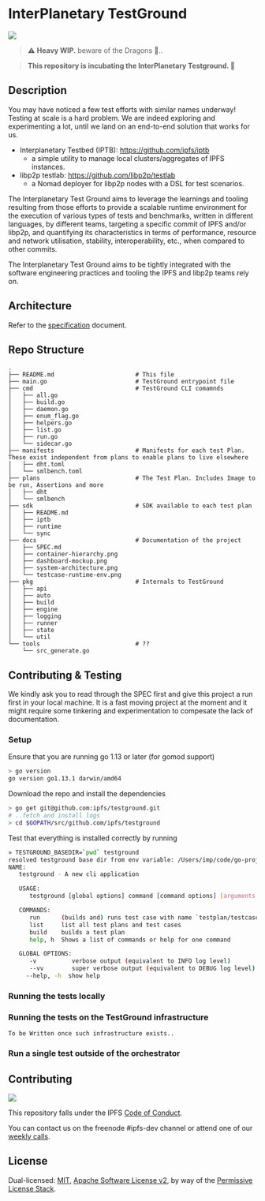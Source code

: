 # InterPlanetary TestGround

![](https://img.shields.io/badge/go-%3E%3D1.13.0-blue.svg?style=flat-square)

> ⚠️ **Heavy WIP.** beware of the Dragons 🐉..

> **This repository is incubating the InterPlanetary Testground. 🐣**

## Description

You may have noticed a few test efforts with similar names underway! Testing at scale is a hard problem. We are indeed exploring and experimenting a lot, until we land on an end-to-end solution that works for us.

* Interplanetary Testbed (IPTB): https://github.com/ipfs/iptb
  * a simple utility to manage local clusters/aggregates of IPFS instances.
* libp2p testlab: https://github.com/libp2p/testlab
  * a Nomad deployer for libp2p nodes with a DSL for test scenarios.

The Interplanetary Test Ground aims to leverage the learnings and tooling resulting from those efforts to provide a scalable runtime environment for the execution of various types of tests and benchmarks, written in different languages, by different teams, targeting a specific commit of IPFS and/or libp2p, and quantifying its characteristics in terms of performance, resource and network utilisation, stability, interoperability, etc., when compared to other commits.

The Interplanetary Test Ground aims to be tightly integrated with the software engineering practices and tooling the IPFS and libp2p teams rely on.

## Architecture

Refer to the [specification](docs/SPEC.md) document.

## Repo Structure

```
.
├── README.md                       # This file
├── main.go                         # TestGround entrypoint file
├── cmd                             # TestGround CLI comamnds
│   ├── all.go
│   ├── build.go
│   ├── daemon.go
│   ├── enum_flag.go
│   ├── helpers.go
│   ├── list.go
│   ├── run.go
│   └── sidecar.go
├── manifests                       # Manifests for each test Plan. These exist independent from plans to enable plans to live elsewhere
│   ├── dht.toml
│   └── smlbench.toml
├── plans                           # The Test Plan. Includes Image to be run, Assertions and more
│   ├── dht
│   └── smlbench
├── sdk                             # SDK available to each test plan
│   ├── README.md
│   ├── iptb
│   ├── runtime
│   └── sync
├── docs                            # Documentation of the project
│   ├── SPEC.md
│   ├── container-hierarchy.png
│   ├── dashboard-mockup.png
│   ├── system-architecture.png
│   └── testcase-runtime-env.png
├── pkg                             # Internals to TestGround
│   ├── api
│   ├── auto
│   ├── build
│   ├── engine
│   ├── logging
│   ├── runner
│   ├── state
│   └── util
└── tools                           # ??
    └── src_generate.go
```

## Contributing & Testing

We kindly ask you to read through the SPEC first and give this project a run first in your local machine. It is a fast moving project at the moment and it might require some tinkering and experimentation to compesate the lack of documentation.

### Setup

Ensure that you are running go 1.13 or later (for gomod support)

```sh
> go version
go version go1.13.1 darwin/amd64
```

Download the repo and install the dependencies

```sh
> go get git@github.com:ipfs/testground.git
# ..fetch and install logs
> cd $GOPATH/src/github.com/ipfs/testground
```

Test that everything is installed correctly by running

```sh
» TESTGROUND_BASEDIR=`pwd` testground
resolved testground base dir from env variable: /Users/imp/code/go-projects/src/github.com/ipfs/testground
NAME:
   testground - A new cli application

   USAGE:
      testground [global options] command [command options] [arguments...]

   COMMANDS:
      run      (builds and) runs test case with name `testplan/testcase`
      list     list all test plans and test cases
      build    builds a test plan
      help, h  Shows a list of commands or help for one command

   GLOBAL OPTIONS:
      -v          verbose output (equivalent to INFO log level)
      --vv        super verbose output (equivalent to DEBUG log level)
     --help, -h  show help
```

### Running the tests locally

### Running the tests on the TestGround infrastructure

`To be Written once such infrastructure exists..`

### Run a single test outside of the orchestrator


## Contributing

[![](https://cdn.rawgit.com/jbenet/contribute-ipfs-gif/master/img/contribute.gif)](https://github.com/ipfs/community/blob/master/CONTRIBUTING.md)

This repository falls under the IPFS [Code of Conduct](https://github.com/ipfs/community/blob/master/code-of-conduct.md).

You can contact us on the freenode #ipfs-dev channel or attend one of our [weekly calls](https://github.com/ipfs/team-mgmt/issues/674).

## License

Dual-licensed: [MIT](./LICENSE-MIT), [Apache Software License v2](./LICENSE-APACHE), by way of the [Permissive License Stack](https://protocol.ai/blog/announcing-the-permissive-license-stack/).
